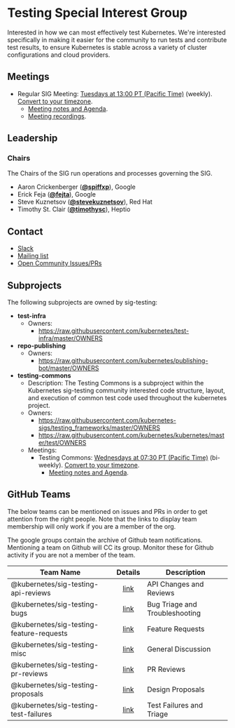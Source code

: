 <!---
This is an autogenerated file!

Please do not edit this file directly, but instead make changes to the
sigs.yaml file in the project root.

To understand how this file is generated, see https://git.k8s.io/community/generator/README.md
--->
# Testing Special Interest Group

Interested in how we can most effectively test Kubernetes. We're interested specifically in making it easier for the community to run tests and contribute test results, to ensure Kubernetes is stable across a variety of cluster configurations and cloud providers.

## Meetings
* Regular SIG Meeting: [Tuesdays at 13:00 PT (Pacific Time)](https://docs.google.com/document/d/1FQx0BPlkkl1Bn0c9ocVBxYIKojpmrS1CFP5h0DI68AE/edit) (weekly). [Convert to your timezone](http://www.thetimezoneconverter.com/?t=13:00&tz=PT%20%28Pacific%20Time%29).
  * [Meeting notes and Agenda](https://bit.ly/k8s-sig-testing-notes).
  * [Meeting recordings](https://bit.ly/k8s-sig-testing-videos).

## Leadership

### Chairs
The Chairs of the SIG run operations and processes governing the SIG.

* Aaron Crickenberger (**[@spiffxp](https://github.com/spiffxp)**), Google
* Erick Feja (**[@fejta](https://github.com/fejta)**), Google
* Steve Kuznetsov (**[@stevekuznetsov](https://github.com/stevekuznetsov)**), Red Hat
* Timothy St. Clair (**[@timothysc](https://github.com/timothysc)**), Heptio

## Contact
* [Slack](https://kubernetes.slack.com/messages/sig-testing)
* [Mailing list](https://groups.google.com/forum/#!forum/kubernetes-sig-testing)
* [Open Community Issues/PRs](https://github.com/kubernetes/community/labels/sig%2Ftesting)

## Subprojects

The following subprojects are owned by sig-testing:
- **test-infra**
  - Owners:
    - https://raw.githubusercontent.com/kubernetes/test-infra/master/OWNERS
- **repo-publishing**
  - Owners:
    - https://raw.githubusercontent.com/kubernetes/publishing-bot/master/OWNERS
- **testing-commons**
  - Description: The Testing Commons is a subproject within the Kubernetes sig-testing community interested code structure, layout, and execution of common test code used throughout the kubernetes project.
  - Owners:
    - https://raw.githubusercontent.com/kubernetes-sigs/testing_frameworks/master/OWNERS
    - https://raw.githubusercontent.com/kubernetes/kubernetes/master/test/OWNERS
  - Meetings:
    - Testing Commons: [Wednesdays at 07:30 PT (Pacific Time)](https://docs.google.com/document/d/1FQx0BPlkkl1Bn0c9ocVBxYIKojpmrS1CFP5h0DI68AE/edit) (bi-weekly). [Convert to your timezone](http://www.thetimezoneconverter.com/?t=07:30&tz=PT%20%28Pacific%20Time%29).
      - [Meeting notes and Agenda](https://docs.google.com/document/d/1TOC8vnmlkWw6HRNHoe5xSv5-qv7LelX6XK3UVCHuwb0/edit#heading=h.tnoevy5f439o).

## GitHub Teams

The below teams can be mentioned on issues and PRs in order to get attention from the right people.
Note that the links to display team membership will only work if you are a member of the org.

The google groups contain the archive of Github team notifications.
Mentioning a team on Github will CC its group.
Monitor these for Github activity if you are not a member of the team.

| Team Name | Details | Description |
| --------- |:-------:| ----------- |
| @kubernetes/sig-testing-api-reviews | [link](https://github.com/orgs/kubernetes/teams/sig-testing-api-reviews) | API Changes and Reviews |
| @kubernetes/sig-testing-bugs | [link](https://github.com/orgs/kubernetes/teams/sig-testing-bugs) | Bug Triage and Troubleshooting |
| @kubernetes/sig-testing-feature-requests | [link](https://github.com/orgs/kubernetes/teams/sig-testing-feature-requests) | Feature Requests |
| @kubernetes/sig-testing-misc | [link](https://github.com/orgs/kubernetes/teams/sig-testing-misc) | General Discussion |
| @kubernetes/sig-testing-pr-reviews | [link](https://github.com/orgs/kubernetes/teams/sig-testing-pr-reviews) | PR Reviews |
| @kubernetes/sig-testing-proposals | [link](https://github.com/orgs/kubernetes/teams/sig-testing-proposals) | Design Proposals |
| @kubernetes/sig-testing-test-failures | [link](https://github.com/orgs/kubernetes/teams/sig-testing-test-failures) | Test Failures and Triage |

<!-- BEGIN CUSTOM CONTENT -->

<!-- END CUSTOM CONTENT -->
